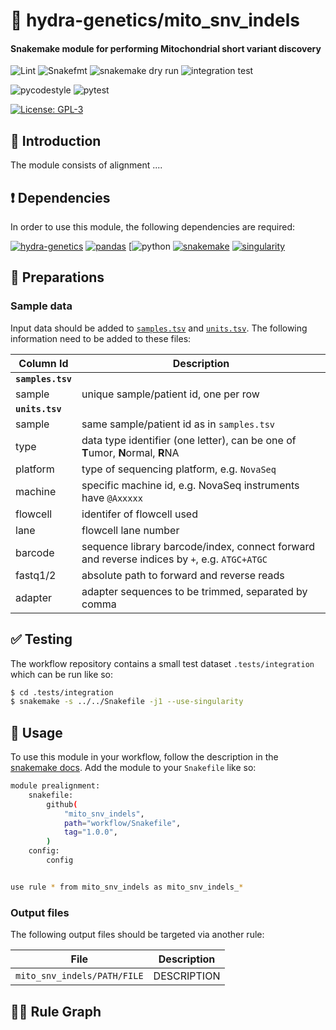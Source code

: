 # :snake: hydra-genetics/mito_snv_indels

#### Snakemake module for performing Mitochondrial short variant discovery

![Lint](https://github.com/hydra-genetics/mito_snv_indels/actions/workflows/lint.yaml/badge.svg?branch=develop)
![Snakefmt](https://github.com/hydra-genetics/mito_snv_indels/actions/workflows/snakefmt.yaml/badge.svg?branch=develop)
![snakemake dry run](https://github.com/hydra-genetics/mito_snv_indels/actions/workflows/snakemake-dry-run.yaml/badge.svg?branch=develop)
![integration test](https://github.com/hydra-genetics/mito_snv_indels/actions/workflows/integration1.yaml/badge.svg?branch=develop)

![pycodestyle](https://github.com/hydra-genetics/mito_snv_indels/actions/workflows/pycodestyl.yaml/badge.svg?branch=develop)
![pytest](https://github.com/hydra-genetics/mito_snv_indels/actions/workflows/pytest.yaml/badge.svg?branch=develop)

[![License: GPL-3](https://img.shields.io/badge/License-GPL3-yellow.svg)](https://opensource.org/licenses/gpl-3.0.html)

## :speech_balloon: Introduction

The module consists of alignment  ....

## :heavy_exclamation_mark: Dependencies

In order to use this module, the following dependencies are required:

[![hydra-genetics](https://img.shields.io/badge/hydragenetics-v0.9.1-blue)](https://github.com/hydra-genetics/)
[![pandas](https://img.shields.io/badge/pandas-1.3.1-blue)](https://pandas.pydata.org/)
[![python](https://img.shields.io/badge/python-3.8-blue)
[![snakemake](https://img.shields.io/badge/snakemake-6.8.0-blue)](https://snakemake.readthedocs.io/en/stable/)
[![singularity](https://img.shields.io/badge/singularity-3.0.0-blue)](https://sylabs.io/docs/)

## :school_satchel: Preparations

### Sample data

Input data should be added to [`samples.tsv`](https://github.com/hydra-genetics/mito_snv_indels/blob/develop/config/samples.tsv)
and [`units.tsv`](https://github.com/hydra-genetics/mito_snv_indels/blob/develop/config/units.tsv).
The following information need to be added to these files:

| Column Id | Description |
| --- | --- |
| **`samples.tsv`** |
| sample | unique sample/patient id, one per row |
| **`units.tsv`** |
| sample | same sample/patient id as in `samples.tsv` |
| type | data type identifier (one letter), can be one of **T**umor, **N**ormal, **R**NA |
| platform | type of sequencing platform, e.g. `NovaSeq` |
| machine | specific machine id, e.g. NovaSeq instruments have `@Axxxxx` |
| flowcell | identifer of flowcell used |
| lane | flowcell lane number |
| barcode | sequence library barcode/index, connect forward and reverse indices by `+`, e.g. `ATGC+ATGC` |
| fastq1/2 | absolute path to forward and reverse reads |
| adapter | adapter sequences to be trimmed, separated by comma |

## :white_check_mark: Testing

The workflow repository contains a small test dataset `.tests/integration` which can be run like so:

```bash
$ cd .tests/integration
$ snakemake -s ../../Snakefile -j1 --use-singularity
```

## :rocket: Usage

To use this module in your workflow, follow the description in the
[snakemake docs](https://snakemake.readthedocs.io/en/stable/snakefiles/modularization.html#modules).
Add the module to your `Snakefile` like so:

```bash
module prealignment:
    snakefile:
        github(
            "mito_snv_indels",
            path="workflow/Snakefile",
            tag="1.0.0",
        )
    config:
        config


use rule * from mito_snv_indels as mito_snv_indels_*
```

### Output files

The following output files should be targeted via another rule:

| File | Description |
|---|---|
| `mito_snv_indels/PATH/FILE` | DESCRIPTION |

## :judge: Rule Graph
